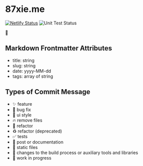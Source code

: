 # 87xie.me

[![Netlify Status](https://api.netlify.com/api/v1/badges/cda878c2-d3a9-4edd-b46e-55ccbaeb1617/deploy-status)](https://app.netlify.com/sites/87xie/deploys)
![Unit Test Status](https://github.com/87xie/87xie.me/actions/workflows/unit-test.yml/badge.svg)

📖

## Markdown Frontmatter Attributes

- title: string
- slug: string
- date: yyyy-MM-dd
- tags: array of string

## Types of Commit Message

- ✨ feature
- 🐛 bug fix
- 💄 ui style
- 🔥 remove files
- 💅 refactor
- ♻️ refactor (deprecated)
- ✅ tests
- 📝 post or documentation
- 🍱 static files
- 🏡 changes to the build process or auxiliary tools and libraries
- 🚧 work in progress
